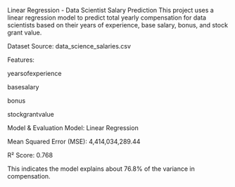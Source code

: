Linear Regression - Data Scientist Salary Prediction
This project uses a linear regression model to predict total yearly compensation for data scientists based on their years of experience, base salary, bonus, and stock grant value.

Dataset
Source: data_science_salaries.csv

Features:

yearsofexperience

basesalary

bonus

stockgrantvalue

Model & Evaluation
Model: Linear Regression

Mean Squared Error (MSE): 4,414,034,289.44

R² Score: 0.768

This indicates the model explains about 76.8% of the variance in compensation.

